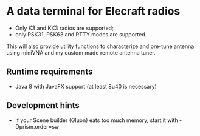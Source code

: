 # A data terminal for Elecraft radios

- Only K3 and KX3 radios are supported;
- only PSK31, PSK63 and RTTY modes are supported.

This will also provide utility functions to characterize
and pre-tune antenna using miniVNA and my custom made
remote antenna tuner.

## Runtime requirements

- Java 8 with JavaFX support (at least 8u40 is necessary)

## Development hints

- If your Scene builder (Gluon) eats too much memory, start it with -Dprism.order=sw

